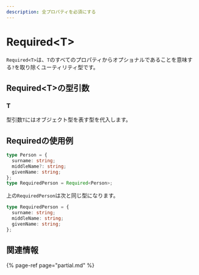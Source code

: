 ```yaml
---
description: 全プロパティを必須にする
---
```


# Required&lt;T&gt;

`Required<T>`は、`T`のすべてのプロパティからオプショナルであることを意味する`?`を取り除くユーティリティ型です。

## Required&lt;T&gt;の型引数

### T

型引数`T`にはオブジェクト型を表す型を代入します。

## Requiredの使用例

```typescript
type Person = {
  surname: string;
  middleName?: string;
  givenName: string;
};
type RequiredPerson = Required<Person>;
```

上の`RequiredPerson`は次と同じ型になります。

```typescript
type RequiredPerson = {
  surname: string;
  middleName: string;
  givenName: string;
};
```

## 関連情報

{% page-ref page="partial.md" %}

